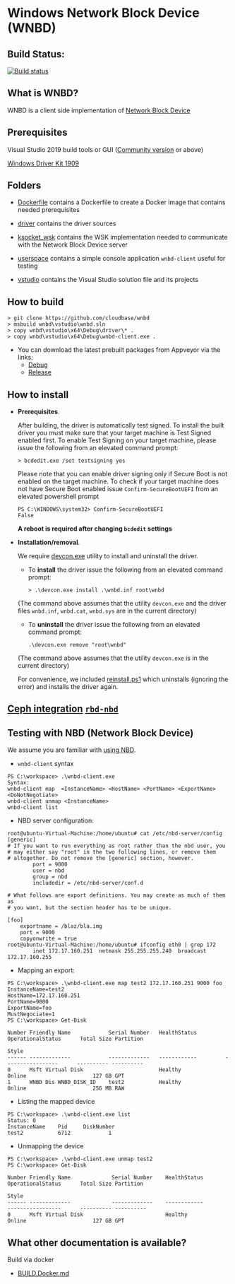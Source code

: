 Windows Network Block Device (WNBD)
===================================

Build Status:
-------------
[![Build status](https://ci.appveyor.com/api/projects/status/2m73dxm2t7s7jlit/branch/master?svg=true)](https://ci.appveyor.com/project/aserdean/wnbd/branch/master)


What is WNBD?
-------------

WNBD is a client side implementation of [Network Block Device](https://nbd.sourceforge.io/)

Prerequisites
-------------

Visual Studio 2019 build tools or GUI ([Community version](https://visualstudio.microsoft.com/thank-you-downloading-visual-studio/?sku=Community&rel=16)  or above)

[Windows Driver Kit 1909](https://docs.microsoft.com/en-us/windows-hardware/drivers/download-the-wdk)

Folders
-------

* <a href="Dockerfile/">Dockerfile</a> contains a Dockerfile to create a Docker image that contains needed prerequisites

* <a href="driver/">driver</a> contains the driver sources

* <a href="lib/ksocket_wsk/">ksocket_wsk</a> contains the WSK implementation needed to communicate with the Network Block Device server

* <a href="userspace/userspace/">userspace</a> contains a simple console application `wnbd-client` useful for testing

* <a href="vstudio/">vstudio</a> contains the Visual Studio solution file and its projects

How to build
------------

```
> git clone https://github.com/cloudbase/wnbd
> msbuild wnbd\vstudio\wnbd.sln
> copy wnbd\vstudio\x64\Debug\driver\* .
> copy wnbd\vstudio\x64\Debug\wnbd-client.exe .
```

* You can download the latest prebuilt packages from Appveyor via the links:
  * [Debug](https://ci.appveyor.com/api/projects/aserdean/wnbd/artifacts/wnbd-Debug.zip?job=Configuration%3A+Debug)
  * [Release](https://ci.appveyor.com/api/projects/aserdean/wnbd/artifacts/wnbd-Release.zip?job=Configuration%3A+Release)

How to install
--------------

* **Prerequisites**.

  After building, the driver is automatically test signed. To install the built driver you must make sure that your target machine is Test Signed enabled first.
  To enable Test Signing on your target machine, please issue the following from an elevated command prompt:
  ```
  > bcdedit.exe /set testsigning yes
  ```
  Please note that you can enable driver signing only if Secure Boot is not enabled on the target machine.
  To check if your target machine does not have Secure Boot enabled issue `Confirm-SecureBootUEFI` from an elevated powershell prompt
  ```
  PS C:\WINDOWS\system32> Confirm-SecureBootUEFI
  False
  ```
  **A reboot is required after changing `bcdedit` settings**

* **Installation/removal**.

  We require [devcon.exe](https://cloudbase.it/downloads/devcon.exe) utility to install and uninstall the driver.

  * To **install** the driver issue the following from an elevated command prompt:
    ```
    > .\devcon.exe install .\wnbd.inf root\wnbd
    ```
  (The command above assumes that the utility `devcon.exe` and the driver files `wnbd.inf`, `wnbd.cat`, `wnbd.sys` are in the current directory)

  * To **uninstall** the driver issue the following from an elevated command prompt:
    ```
    .\devcon.exe remove "root\wnbd"
    ```
  (The command above assumes that the utility `devcon.exe` is in the current directory)

  For convenience, we included <a href="vstudio/reinstall.ps1">reinstall.ps1</a> which uninstalls (ignoring the error) and installs the driver again.

[Ceph integration](https://docs.ceph.com/docs/master/man/8/rbd-nbd/) [`rbd-nbd`](https://github.com/cloudbase/ceph/tree/windows)
--------------------------


Testing with NBD (Network Block Device)
---------------------------------------

We assume you are familiar with <a href="https://github.com/NetworkBlockDevice/nbd#using-nbd">using NBD</a>.

  * `wnbd-client` syntax
  ```
  PS C:\workspace> .\wnbd-client.exe
  Syntax:
  wnbd-client map  <InstanceName> <HostName> <PortName> <ExportName> <DoNotNegotiate>
  wnbd-client unmap <InstanceName>
  wnbd-client list
  ```

  * NBD server configuration:
  ```
  root@ubuntu-Virtual-Machine:/home/ubuntu# cat /etc/nbd-server/config
  [generic]
  # If you want to run everything as root rather than the nbd user, you
  # may either say "root" in the two following lines, or remove them
  # altogether. Do not remove the [generic] section, however.
          port = 9000
          user = nbd
          group = nbd
          includedir = /etc/nbd-server/conf.d

  # What follows are export definitions. You may create as much of them as
  # you want, but the section header has to be unique.

  [foo]
      exportname = /blaz/bla.img
      port = 9000
      copyonwrite = true
  root@ubuntu-Virtual-Machine:/home/ubuntu# ifconfig eth0 | grep 172
          inet 172.17.160.251  netmask 255.255.255.240  broadcast 172.17.160.255
  ```

  * Mapping an export:
  ```
  PS C:\workspace> .\wnbd-client.exe map test2 172.17.160.251 9000 foo
  InstanceName=test2
  HostName=172.17.160.251
  PortName=9000
  ExportName=foo
  MustNegociate=1
  PS C:\workspace> Get-Disk

  Number Friendly Name            Serial Number   HealthStatus         OperationalStatus      Total Size Partition
                                                                                                        Style
  ------ -------------            -------------   ------------         -----------------      ---------- ----------
  0      Msft Virtual Disk                        Healthy              Online                     127 GB GPT
  1      WNBD Dis WNBD_DISK_ID    test2           Healthy              Online                     256 MB RAW
  ```

  * Listing the mapped device
  ```
  PS C:\workspace> .\wnbd-client.exe list
  Status: 0
  InstanceName    Pid     DiskNumber
  test2           6712            1
  ```

  * Unmapping the device
  ```
  PS C:\workspace> .\wnbd-client.exe unmap test2
  PS C:\workspace> Get-Disk

  Number Friendly Name             Serial Number    HealthStatus         OperationalStatus      Total Size Partition
                                                                                                          Style
  ------ -------------             -------------    ------------         -----------------      ---------- ----------
  0      Msft Virtual Disk                          Healthy              Online                     127 GB GPT

```

What other documentation is available?
--------------------------------------

Build via docker

- [BUILD.Docker.md]

[BUILD.Docker.md]:Dockerfile/Readme.md
